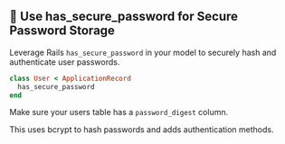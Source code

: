 ## 🔑 Use has_secure_password for Secure Password Storage
Leverage Rails `has_secure_password` in your model to securely hash and authenticate user passwords.

```ruby
class User < ApplicationRecord
  has_secure_password
end
```

Make sure your users table has a `password_digest` column.

This uses bcrypt to hash passwords and adds authentication methods.